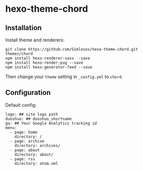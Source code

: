 # hexo-theme-chord

## Installation
Install theme and renderers:

```
git clone https://github.com/Simlesos/hexo-theme-chord.git themes/chord
npm install hexo-renderer-sass --save
npm install hexo-render-pug --save
npm install hexo-generator-feed --save
```

Then change your `theme` setting in `_config.yml` to `chord`.

## Configuration
Default config:

```
logo: ## site logo path
duoshuo: ## duoshuo_shortname
ga: ## Your Google Analytics tracking id
menu:
  - page: home
    directory: /
  - page: archive
    directory: archives/
  - page: about
    directory: about/
  - page: rss
    directory: atom.xml
```